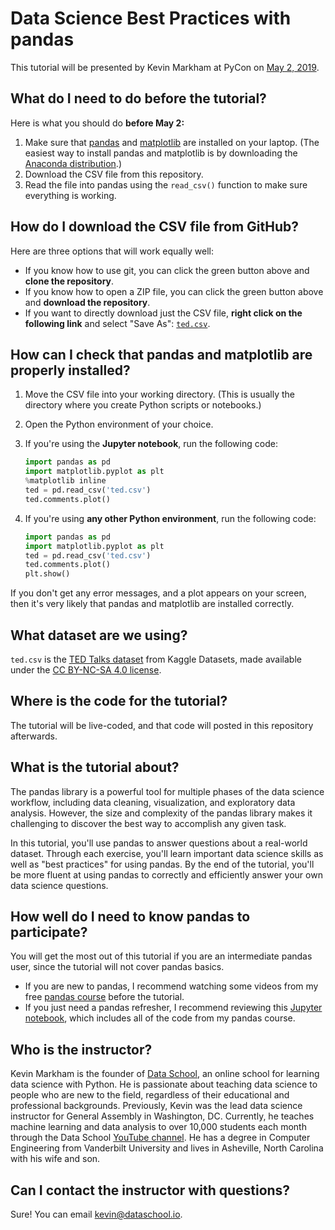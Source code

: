 # Data Science Best Practices with pandas

This tutorial will be presented by Kevin Markham at PyCon on [May 2, 2019](https://us.pycon.org/2019/schedule/presentation/92/).

## What do I need to do before the tutorial?

Here is what you should do **before May 2:**

1. Make sure that [pandas](https://pandas.pydata.org/pandas-docs/stable/install.html) and [matplotlib](https://matplotlib.org/users/installing.html) are installed on your laptop. (The easiest way to install pandas and matplotlib is by downloading the [Anaconda distribution](https://www.anaconda.com/distribution/).)
2. Download the CSV file from this repository.
3. Read the file into pandas using the `read_csv()` function to make sure everything is working.

## How do I download the CSV file from GitHub?

Here are three options that will work equally well:

- If you know how to use git, you can click the green button above and **clone the repository**.
- If you know how to open a ZIP file, you can click the green button above and **download the repository**.
- If you want to directly download just the CSV file, **right click on the following link** and select "Save As": [`ted.csv`](https://raw.githubusercontent.com/justmarkham/pycon-2019-tutorial/master/ted.csv).

## How can I check that pandas and matplotlib are properly installed?

1. Move the CSV file into your working directory. (This is usually the directory where you create Python scripts or notebooks.)
2. Open the Python environment of your choice.
3. If you're using the **Jupyter notebook**, run the following code:

    ```python
    import pandas as pd
	import matplotlib.pyplot as plt
	%matplotlib inline
	ted = pd.read_csv('ted.csv')
	ted.comments.plot()
	```

4. If you're using **any other Python environment**, run the following code:

    ```python
    import pandas as pd
	import matplotlib.pyplot as plt
	ted = pd.read_csv('ted.csv')
	ted.comments.plot()
	plt.show()
	```

If you don't get any error messages, and a plot appears on your screen, then it's very likely that pandas and matplotlib are installed correctly.

## What dataset are we using?

`ted.csv` is the [TED Talks dataset](https://www.kaggle.com/rounakbanik/ted-talks) from Kaggle Datasets, made available under the [CC BY-NC-SA 4.0 license](https://creativecommons.org/licenses/by-nc-sa/4.0/).

## Where is the code for the tutorial?

The tutorial will be live-coded, and that code will posted in this repository afterwards.

## What is the tutorial about?

The pandas library is a powerful tool for multiple phases of the data science workflow, including data cleaning, visualization, and exploratory data analysis. However, the size and complexity of the pandas library makes it challenging to discover the best way to accomplish any given task.

In this tutorial, you'll use pandas to answer questions about a real-world dataset. Through each exercise, you'll learn important data science skills as well as "best practices" for using pandas. By the end of the tutorial, you'll be more fluent at using pandas to correctly and efficiently answer your own data science questions.

## How well do I need to know pandas to participate?

You will get the most out of this tutorial if you are an intermediate pandas user, since the tutorial will not cover pandas basics.

- If you are new to pandas, I recommend watching some videos from my free [pandas course](https://www.dataschool.io/easier-data-analysis-with-pandas/) before the tutorial.
- If you just need a pandas refresher, I recommend reviewing this [Jupyter notebook](https://nbviewer.jupyter.org/github/justmarkham/pandas-videos/blob/master/pandas.ipynb), which includes all of the code from my pandas course.

## Who is the instructor?

Kevin Markham is the founder of [Data School](https://www.dataschool.io/), an online school for learning data science with Python. He is passionate about teaching data science to people who are new to the field, regardless of their educational and professional backgrounds. Previously, Kevin was the lead data science instructor for General Assembly in Washington, DC. Currently, he teaches machine learning and data analysis to over 10,000 students each month through the Data School [YouTube channel](https://www.youtube.com/dataschool). He has a degree in Computer Engineering from Vanderbilt University and lives in Asheville, North Carolina with his wife and son.

## Can I contact the instructor with questions?

Sure! You can email [kevin@dataschool.io](mailto:kevin@dataschool.io).
